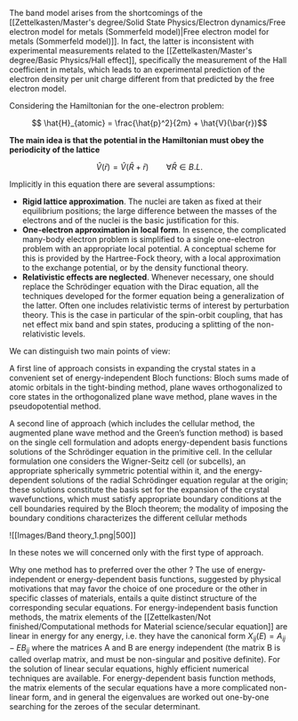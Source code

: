 The band model arises from the shortcomings of the [[Zettelkasten/Master's degree/Solid State Physics/Electron dynamics/Free electron model for metals (Sommerfeld model)|Free electron model for metals (Sommerfeld model)]]. In fact, the latter is inconsistent with experimental measurements related to the [[Zettelkasten/Master's degree/Basic Physics/Hall effect]], specifically the measurement of the Hall coefficient in metals, which leads to an experimental prediction of the electron density per unit charge different from that predicted by the free electron model.

Considering the Hamiltonian for the one-electron problem:

$$ \hat{H}_{atomic} = \frac{\hat{p}^2}{2m} + \hat{V}(\bar{r})$$

**The main idea is that the potential in the Hamiltonian must obey the periodicity of the lattice**

$$\hat{V}(\bar{r}) = \hat{V}(\bar{R}+\bar{r})\qquad\forall\bar{R} \in B.L.$$

Implicitly in this equation there are several assumptions:

- **Rigid lattice approximation**. The nuclei are taken as fixed at their equilibrium positions; the large difference between the masses of the electrons and of the nuclei is the basic justification for this.
- **One-electron approximation in local form**. In essence, the complicated many-body electron problem is simplified to a single one-electron problem with an appropriate local potential. A conceptual scheme for this is provided by the Hartree-Fock theory, with a local approximation to the exchange potential, or by the density functional theory.
- **Relativistic effects are neglected**. Whenever necessary, one should replace the Schrödinger equation with the Dirac equation, all the techniques developed for the former equation being a generalization of the latter. Often one includes relativistic terms of interest by perturbation theory. This is the case in particular of the spin-orbit coupling, that has net effect mix band and spin states, producing a splitting of the non-relativistic levels.

We can distinguish two main points of view:

A first line of approach consists in expanding the crystal states in a convenient set of energy-independent Bloch functions: Bloch sums made of atomic orbitals in the tight-binding method, plane waves orthogonalized to core states in the orthogonalized plane wave method, plane waves in the pseudopotential method. 

A second line of approach (which includes the cellular method, the augmented plane wave method and the Green’s function method) is based on the single cell formulation and adopts energy-dependent basis functions solutions of the Schrödinger equation in the primitive cell. In the cellular formulation one considers the Wigner-Seitz cell (or subcells), an appropriate spherically symmetric potential within it, and the energy-dependent solutions of the radial Schrödinger equation regular at the origin; these solutions constitute the basis set for the expansion of the crystal wavefunctions, which must satisfy appropriate boundary conditions at the cell boundaries required by the Bloch theorem; the modality of imposing the boundary conditions characterizes the different cellular methods

![[Images/Band theory_1.png|500]]

In these notes we will concerned only with the first type of approach.

Why one method has to preferred over the other ?
The use of energy-independent or energy-dependent basis functions, suggested by physical motivations that may favor the choice of one procedure or the other in specific classes of materials, entails a quite distinct structure of the corresponding secular equations. For energy-independent basis function methods, the matrix elements of the [[Zettelkasten/Not finished/Computational methods for Material science/secular equation]] are linear in energy for any energy, i.e. they have the canonical form $X_{ij}(E) = A_{ij} − E B_{ij}$ where the matrices A and B are energy independent (the matrix B is called overlap matrix, and must be non-singular and positive definite). For the solution of linear secular equations, highly efficient numerical techniques are available. For energy-dependent basis function methods, the matrix elements of the secular equations have a more complicated non-linear form, and in general the eigenvalues are worked out one-by-one searching for the zeroes of the secular determinant. 